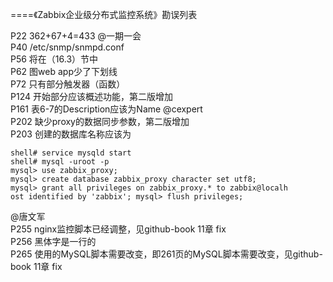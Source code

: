 ====《Zabbix企业级分布式监控系统》勘误列表



P22  362+67+4=433  @一期一会     
P40  /etc/snmp/snmpd.conf   
P56  将在（16.3）节中   
P62  图web app少了下划线   
P72 只有部分触发器（函数）  
P124 开始部分应该概述功能，第二版增加   
P161 表6-7的Description应该为Name   @cexpert   
P202 缺少proxy的数据同步参数，第二版增加    
P203 创建的数据库名称应该为   
```
shell# service mysqld start
shell# mysql -uroot -p
mysql> use zabbix_proxy;
mysql> create database zabbix_proxy character set utf8;
mysql> grant all privileges on zabbix_proxy.* to zabbix@localh
ost identified by 'zabbix'; mysql> flush privileges;
```
@唐文军  
P255 nginx监控脚本已经调整，见github-book 11章 fix   
P256 黑体字是一行的   
P265 使用的MySQL脚本需要改变，即261页的MySQL脚本需要改变，见github-book 11章 fix       

